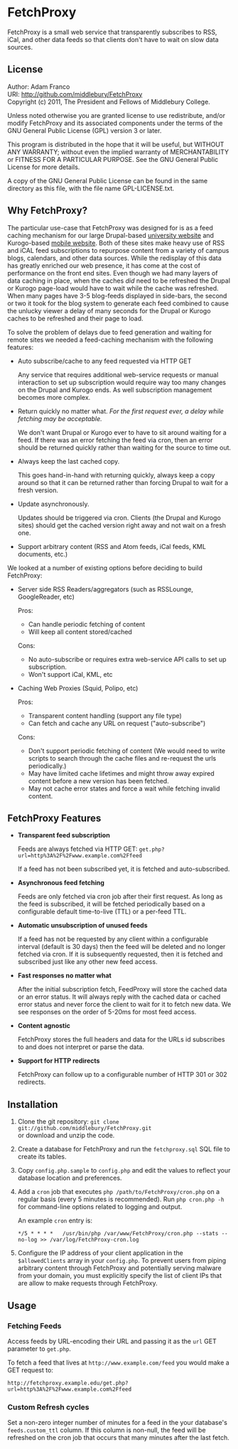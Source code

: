 FetchProxy
==========

FetchProxy is a small web service that transparently subscribes to RSS, iCal, and 
other data feeds so that clients don't have to wait on slow data sources.

License
-------
Author: Adam Franco  
URI: http://github.com/middlebury/FetchProxy  
Copyright (c) 2011, The President and Fellows of Middlebury College.

Unless noted otherwise you are granted license to use redistribute,
and/or modify FetchProxy and its associated components under the terms of
the GNU General Public License (GPL) version 3 or later.

This program is distributed in the hope that it will be useful,
but WITHOUT ANY WARRANTY; without even the implied warranty of
MERCHANTABILITY or FITNESS FOR A PARTICULAR PURPOSE. See the
GNU General Public License for more details.

A copy of the GNU General Public License can be found in the same directory as this
file, with the file name GPL-LICENSE.txt.

Why FetchProxy?
---------------
The particular use-case that FetchProxy was designed for is as a feed caching mechanism
for our large Drupal-based [university website](http://www.middlebury.edu/) and 
Kurogo-based [mobile website](http://m.middlebury.edu/). Both of these sites make heavy use of RSS and iCAL feed subscriptions to repurpose content from a variety of campus blogs, calendars, and 
other data sources. While  the redisplay of this data has greatly enriched our web presence, 
it has come at the cost of performance on the front end sites. 
Even though we had many layers of data caching in place, when the caches *did* 
need to be refreshed the Drupal or Kurogo page-load would have to wait while the cache was refreshed. 
When many pages have 3-5 blog-feeds displayed in side-bars, the second or two 
it took for the blog system to generate each feed combined to cause the unlucky viewer
a delay of many seconds for the Drupal or Kurogo caches to be refreshed and their page to load.

To solve the problem of delays due to feed generation and waiting for remote sites
we needed a feed-caching mechanism with the following features:

* Auto subscribe/cache to any feed requested via HTTP GET
  
  Any service that requires additional web-service requests or manual interaction 
  to set up subscription would require way too many changes on the Drupal and Kurogo ends.
  As well subscription management becomes more complex.
  
* Return quickly no matter what.
  *For the first request ever, a delay while fetching may be acceptable.*
  
  We don't want Drupal or Kurogo ever to have to sit around waiting for a feed. 
  If there was an error fetching the feed via cron, then an error should be returned 
  quickly rather than waiting for the source to time out.
  
* Always keep the last cached copy.
  
  This goes hand-in-hand with returning quickly, always keep a copy around so that 
  it can be returned rather than forcing Drupal to wait for a fresh version.
  
* Update asynchronously.
  
  Updates should be triggered via cron. Clients (the Drupal and Kurogo sites) should 
  get the cached version right away and not wait on a fresh one.
  
* Support arbitrary content (RSS and Atom feeds, iCal feeds, KML documents, etc.)

We looked at a number of existing options before deciding to build FetchProxy:

* Server side RSS Readers/aggregators (such as RSSLounge, GoogleReader, etc)

  Pros:
  * Can handle periodic fetching of content
  * Will keep all content stored/cached
  
  Cons:
  * No auto-subscribe or requires extra web-service API calls to set up subscription.
  * Won't support iCal, KML, etc

* Caching Web Proxies (Squid, Polipo, etc)

  Pros:
  * Transparent content handling (support any file type)
  * Can fetch and cache any URL on request ("auto-subscribe")
  
  Cons:
  * Don't support periodic fetching of content (We would need to write scripts to 
    search through the cache files and re-request the urls periodically.)
  * May have limited cache lifetimes and might throw away expired content 
    before a new version has been fetched.
  * May not cache error states and force a wait while fetching invalid content.

FetchProxy Features
-------------------
*   **Transparent feed subscription**
    
    Feeds are always fetched via HTTP GET: `get.php?url=http%3A%2F%2Fwww.example.com%2Ffeed`
    
    If a feed has not been subscribed yet, it is fetched and auto-subscribed.
    
*   **Asynchronous feed fetching**
    
    Feeds are only fetched via cron job after their first request. As long as the feed is subscribed,
    it will be fetched periodically based on a configurable default time-to-live (TTL) or a per-feed
    TTL. 
    
*   **Automatic unsubscription of unused feeds**
    
    If a feed has not be requested by any client within a configurable interval (default is 30 days)
    then the feed will be deleted and no longer fetched via cron. If it is subsequently requested,
    then it is fetched and subscribed just like any other new feed access.
    
*   **Fast responses no matter what**
    
    After the initial subscription fetch, FeedProxy will store the cached data or an error status.
    It will always reply with the cached data or cached error status and never force the client to
    wait for it to fetch new data. We see responses on the order of 5-20ms for most feed access.
    
*   **Content agnostic**
    
    FetchProxy stores the full headers and data for the URLs id subscribes to and does not interpret
    or parse the data.
    
*   **Support for HTTP redirects**
    
    FetchProxy can follow up to a configurable number of HTTP 301 or 302 redirects.
  
Installation
------------

1.  Clone the git repository: `git clone git://github.com/middlebury/FetchProxy.git`  
    or download and unzip the code.

2.  Create a database for FetchProxy and run the `fetchproxy.sql` SQL file to create its tables.
    
3.  Copy `config.php.sample` to `config.php` and edit the values to reflect your database location and preferences.
    
4.  Add a `cron` job that executes `php /path/to/FetchProxy/cron.php` on a regular basis 
    (every 5 minutes is recommended). Run `php cron.php -h` for command-line options related to 
    logging and output.
    
    An example `cron` entry is: 
    
    `*/5 * * * *   /usr/bin/php /var/www/FetchProxy/cron.php --stats --no-log >> /var/log/FetchProxy-cron.log`
    
5.  Configure the IP address of your client application in the `$allowedClients` array in your `config.php`.
    To prevent users from piping arbitrary content through FetchProxy and potentially serving malware from
    your domain, you must explicitly specify the list of client IPs that are allow to make requests through
    FetchProxy.
    

Usage
--------

### Fetching Feeds ###

Access feeds by URL-encoding their URL and passing it as the `url` GET parameter to `get.php`.

To fetch a feed that lives at `http://www.example.com/feed` you would make a GET request to:

`http://fetchproxy.example.edu/get.php?url=http%3A%2F%2Fwww.example.com%2Ffeed`

### Custom Refresh cycles ###

Set a non-zero integer number of minutes for a feed in the your database's `feeds.custom_ttl` column. If this column is non-null, the feed will be refreshed on the cron job that occurs that many minutes after the last fetch.

